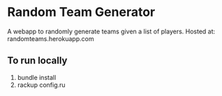 Random Team Generator
============

A webapp to randomly generate teams given a list of players. Hosted at: randomteams.herokuapp.com


To run locally
--------------

1. bundle install
2. rackup config.ru

